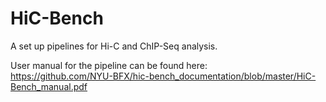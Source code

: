 # HiC-Bench
A set up pipelines for Hi-C and ChIP-Seq analysis.

User manual for the pipeline can be found here:  
https://github.com/NYU-BFX/hic-bench_documentation/blob/master/HiC-Bench_manual.pdf


